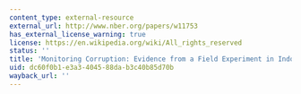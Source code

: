 ```yaml
---
content_type: external-resource
external_url: http://www.nber.org/papers/w11753
has_external_license_warning: true
license: https://en.wikipedia.org/wiki/All_rights_reserved
status: ''
title: 'Monitoring Corruption: Evidence from a Field Experiment in Indonesia'
uid: dc60f0b1-e3a3-4045-88da-b3c40b85d70b
wayback_url: ''
---
```

